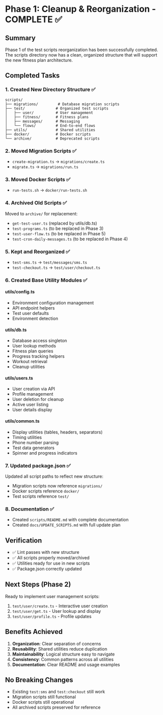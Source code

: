 # Phase 1: Cleanup & Reorganization - COMPLETE ✅

## Summary
Phase 1 of the test scripts reorganization has been successfully completed. The scripts directory now has a clean, organized structure that will support the new fitness plan architecture.

## Completed Tasks

### 1. Created New Directory Structure ✅
```
scripts/
├── migrations/         # Database migration scripts
├── test/              # Organized test scripts
│   ├── user/          # User management
│   ├── fitness/       # Fitness plans
│   ├── messages/      # Messaging
│   └── flows/         # End-to-end flows
├── utils/             # Shared utilities
├── docker/            # Docker scripts
└── archive/           # Deprecated scripts
```

### 2. Moved Migration Scripts ✅
- `create-migration.ts` → `migrations/create.ts`
- `migrate.ts` → `migrations/run.ts`

### 3. Moved Docker Scripts ✅
- `run-tests.sh` → `docker/run-tests.sh`

### 4. Archived Old Scripts ✅
Moved to `archive/` for replacement:
- `get-test-user.ts` (replaced by utils/db.ts)
- `test-programs.ts` (to be replaced in Phase 3)
- `test-user-flow.ts` (to be replaced in Phase 5)
- `test-cron-daily-messages.ts` (to be replaced in Phase 4)

### 5. Kept and Reorganized ✅
- `test-sms.ts` → `test/messages/sms.ts`
- `test-checkout.ts` → `test/user/checkout.ts`

### 6. Created Base Utility Modules ✅

#### utils/config.ts
- Environment configuration management
- API endpoint helpers
- Test user defaults
- Environment detection

#### utils/db.ts
- Database access singleton
- User lookup methods
- Fitness plan queries
- Progress tracking helpers
- Workout retrieval
- Cleanup utilities

#### utils/users.ts
- User creation via API
- Profile management
- User deletion for cleanup
- Active user listing
- User details display

#### utils/common.ts
- Display utilities (tables, headers, separators)
- Timing utilities
- Phone number parsing
- Test data generators
- Spinner and progress indicators

### 7. Updated package.json ✅
Updated all script paths to reflect new structure:
- Migration scripts now reference `migrations/`
- Docker scripts reference `docker/`
- Test scripts reference `test/`

### 8. Documentation ✅
- Created `scripts/README.md` with complete documentation
- Created `docs/UPDATE_SCRIPTS.md` with full update plan

## Verification
- ✅ Lint passes with new structure
- ✅ All scripts properly moved/archived
- ✅ Utilities ready for use in new scripts
- ✅ Package.json correctly updated

## Next Steps (Phase 2)
Ready to implement user management scripts:
1. `test/user/create.ts` - Interactive user creation
2. `test/user/get.ts` - User lookup and display
3. `test/user/profile.ts` - Profile updates

## Benefits Achieved
1. **Organization**: Clear separation of concerns
2. **Reusability**: Shared utilities reduce duplication
3. **Maintainability**: Logical structure easy to navigate
4. **Consistency**: Common patterns across all utilities
5. **Documentation**: Clear README and usage examples

## No Breaking Changes
- Existing `test:sms` and `test:checkout` still work
- Migration scripts still functional
- Docker scripts still operational
- All archived scripts preserved for reference
